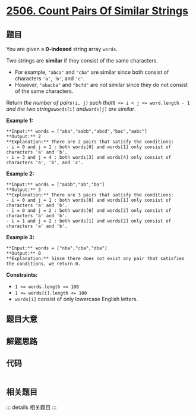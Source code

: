 # [2506. Count Pairs Of Similar Strings](https://leetcode.com/problems/count-pairs-of-similar-strings)

## 题目

You are given a **0-indexed** string array `words`.

Two strings are **similar** if they consist of the same characters.

  * For example, `"abca"` and `"cba"` are similar since both consist of characters `'a'`, `'b'`, and `'c'`.
  * However, `"abacba"` and `"bcfd"` are not similar since they do not consist of the same characters.

Return _the number of pairs_`(i, j)` _such that_`0 <= i < j <= word.length -
1` _and the two strings_`words[i]` _and_`words[j]` _are similar_.



**Example 1:**

    
    
    **Input:** words = ["aba","aabb","abcd","bac","aabc"]
    **Output:** 2
    **Explanation:** There are 2 pairs that satisfy the conditions:
    - i = 0 and j = 1 : both words[0] and words[1] only consist of characters 'a' and 'b'. 
    - i = 3 and j = 4 : both words[3] and words[4] only consist of characters 'a', 'b', and 'c'. 
    

**Example 2:**

    
    
    **Input:** words = ["aabb","ab","ba"]
    **Output:** 3
    **Explanation:** There are 3 pairs that satisfy the conditions:
    - i = 0 and j = 1 : both words[0] and words[1] only consist of characters 'a' and 'b'. 
    - i = 0 and j = 2 : both words[0] and words[2] only consist of characters 'a' and 'b'.
    - i = 1 and j = 2 : both words[1] and words[2] only consist of characters 'a' and 'b'.
    

**Example 3:**

    
    
    **Input:** words = ["nba","cba","dba"]
    **Output:** 0
    **Explanation:** Since there does not exist any pair that satisfies the conditions, we return 0.



**Constraints:**

  * `1 <= words.length <= 100`
  * `1 <= words[i].length <= 100`
  * `words[i]` consist of only lowercase English letters.


## 题目大意

## 解题思路

## 代码

```javascript

```

## 相关题目

::: details 相关题目
:::

